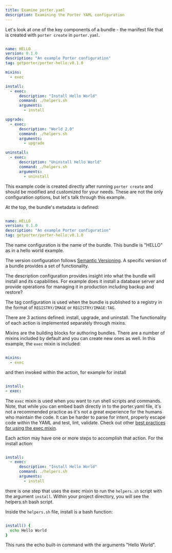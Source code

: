 ```yaml
---
title: Examine porter.yaml
description: Examining the Porter YAML configuration
---
```


Let's look at one of the key components of a bundle - the manifest file that is created with `porter create` in `porter.yaml`.

```yaml

name: HELLO
version: 0.1.0
description: "An example Porter configuration"
tag: getporter/porter-hello:v0.1.0

mixins:
  - exec

install:
  - exec:
      description: "Install Hello World"
      command: ./helpers.sh
      arguments:
        - install

upgrade:
  - exec:
      description: "World 2.0"
      command: ./helpers.sh
      arguments:
        - upgrade

uninstall:
  - exec:
      description: "Uninstall Hello World"
      command: ./helpers.sh
      arguments:
        - uninstall
```

This example code is created directly after running `porter create` and should be modified and customized for your needs. These are not the only configuration options, but let's talk through this example.  

At the top, the bundle's metadata is defined:

```yaml

name: HELLO
version: 0.1.0
description: "An example Porter configuration"
tag: getporter/porter-hello:v0.1.0
```

The name configuration is the name of the bundle. This bundle is "HELLO" as in a hello world example. 

The version configuration follows [Semantic Versioning](https://semver.org). A specific version of a bundle provides a set of functionality. 

The description configuration provides insight into what the bundle will install and its capabilities. For example does it install a database server and provide operations for managing it in production including backup and restore?

The tag configuration is used when the bundle is published to a registry in the format of `REGISTRY/IMAGE` or `REGISTRY/IMAGE:TAG`.

There are 3 actions defined: install, upgrade, and uninstall.  The functionality of each action is implemented separately through mixins. 

Mixins are the building blocks for authoring bundles. There are a number of mixins included by default and you can create new ones as well. In this example, the `exec` mixin is included:

```yaml

mixins:
  - exec
  ```

  and then invoked within the action, for example for install

  ```yaml

  install:
  - exec:
  ```

The `exec` mixin is used when you want to run shell scripts and commands. Note, that while you can embed bash directly in to the porter.yaml file, it's not a recommended practice as it's not a great experience for the humans who maintain the code. It can be harder to parse for intent, properly escape code within the YAML and test, lint, validate. Check out other [best practices for using the exec mixin](https://porter.sh/best-practices/exec-mixin/).

Each action may have one or more steps to accomplish that action. For the install action:

```yaml

install:
  - exec:
      description: "Install Hello World"
      command: ./helpers.sh
      arguments:
        - install
```

there is one step that uses the exec mixin to run the `helpers.sh` script with the argument `install`. Within your project directory, you will see the helpers.sh bash script.

Inside the `helpers.sh` file, install is a bash function:

```bash

install() {
  echo Hello World
}
```

This runs the echo built-in command with the arguments "Hello World". 